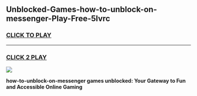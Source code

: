 
## Unblocked-Games-how-to-unblock-on-messenger-Play-Free-5lvrc
<h3>
<a href="https://premium76.site?title=how-to-unblock-on-messenger&ref=23A">CLICK TO PLAY</a></h3>
<hr>

<h3>
<a href="https://premium76.site?title=how-to-unblock-on-messenger&ref=23A">CLICK 2 PLAY</a>
  
</h3>

<a href="https://premium76.site?title=how-to-unblock-on-messenger&ref=23A"><img src="https://clearcache.store/games.png"></a>


**how-to-unblock-on-messenger games unblocked: Your Gateway to Fun and Accessible Online Gaming**
